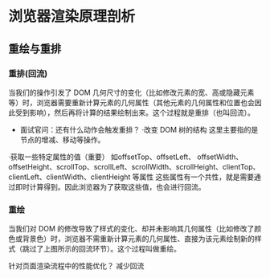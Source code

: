 # 浏览器渲染原理剖析


## 重绘与重排


### 重排(回流)
当我们的操作引发了 DOM 几何尺寸的变化（比如修改元素的宽、高或隐藏元素等）时，浏览器需要重新计算元素的几何属性（其他元素的几何属性和位置也会因此受到影响），然后再将计算的结果绘制出来。这个过程就是重排（也叫回流）。

- 面试官问：还有什么动作会触发重排？
·改变 DOM 树的结构
这里主要指的是节点的增减、移动等操作。

·获取一些特定属性的值（重要）
如offsetTop、offsetLeft、 offsetWidth、offsetHeight、scrollTop、scrollLeft、scrollWidth、scrollHeight、clientTop、clientLeft、clientWidth、clientHeight 等属性
这些属性有一个共性，就是需要通过即时计算得到。因此浏览器为了获取这些值，也会进行回流。


### 重绘
当我们对 DOM 的修改导致了样式的变化、却并未影响其几何属性（比如修改了颜色或背景色）时，浏览器不需重新计算元素的几何属性、直接为该元素绘制新的样式（跳过了上图所示的回流环节）。这个过程叫做重绘。

针对页面渲染流程中的性能优化？
减少回流